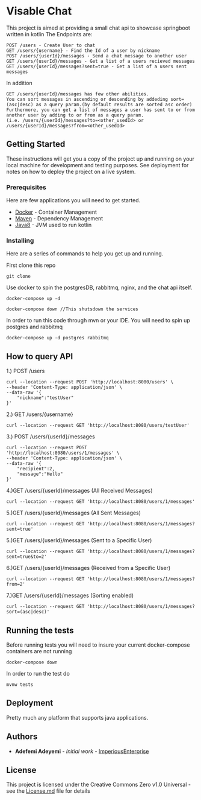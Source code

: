 # Visable Chat

This project is aimed at providing a small chat api to showcase springboot written in kotlin
The Endpoints are:
```
POST /users - Create User to chat
GET /users/{username} - Find the Id of a user by nickname
POST /users/{userId}/messages - Send a chat message to another user
GET /users/{userId}/messages - Get a list of a users recieved messages
GET /users/{userId}/messages?sent=true - Get a list of a users sent messages
```

In addition
```$xslt
GET /users/{userId}/messages has few other abilities.
You can sort messages in ascending or descending by addeding sort=(asc|desc) as a query param.(by default results are sorted asc order)
Furthermore, you can get a list of messages a user has sent to or from another user by adding to or from as a query param.
(i.e. /users/{userId}/messages?to=<other_usedId> or /users/{userId}/messages?from=<other_usedId>
```

## Getting Started

These instructions will get you a copy of the project up and running on your local machine for development and testing purposes. See deployment for notes on how to deploy the project on a live system.

### Prerequisites
Here are few applications you will need to get started.

* [Docker](https://www.docker.com/products/docker-desktop) - Container Management
* [Maven](https://maven.apache.org/) - Dependency Management
* [Java8](https://www.oracle.com/technetwork/java/javase/overview/java8-2100321.html) - JVM used to run kotlin

### Installing

Here are a series of commands to help you get up and running.

First clone this repo
```$xslt
git clone 
```

Use docker to spin the postgresDB, rabbitmq, nginx, and the chat api itself.
```$xslt
docker-compose up -d

docker-compose down //This shutsdown the services
```

In order to run this code through mvn or your IDE. You will need to spin up postgres and rabbitmq
```$xslt
docker-compose up -d postgres rabbitmq
```

## How to query API

1.) POST /users
```$xslt
curl --location --request POST 'http://localhost:8080/users' \
--header 'Content-Type: application/json' \
--data-raw '{
	"nickname":"testUser"
}'
```
2.) GET /users/{username}
```
curl --location --request GET 'http://localhost:8080/users/testUser'
```

3.) POST /users/{userId}/messages 
```$xslt
curl --location --request POST 'http://localhost:8080/users/1/messages' \
--header 'Content-Type: application/json' \
--data-raw '{
	"recipient":2,
	"message":"Hello"
}'
```

4.)GET /users/{userId}/messages (All Received Messages)
```$xslt
curl --location --request GET 'http://localhost:8080/users/1/messages'
```

5.)GET /users/{userId}/messages (All Sent Messages)
```$xslt
curl --location --request GET 'http://localhost:8080/users/1/messages?sent=true'
```

5.)GET /users/{userId}/messages (Sent to a Specific User)
```$xslt
curl --location --request GET 'http://localhost:8080/users/1/messages?sent=true&to=2'
```

6.)GET /users/{userId}/messages (Received from a Specific User)
```$xslt
curl --location --request GET 'http://localhost:8080/users/1/messages?from=2'
```

7.)GET /users/{userId}/messages (Sorting enabled)
```$xslt
curl --location --request GET 'http://localhost:8080/users/1/messages?sort=(asc|desc)'
```

## Running the tests

Before running tests you will need to insure your current docker-compose containers are not running
```$xslt
docker-compose down
```

In order to run the test do
```$xslt
mvnw tests
```
## Deployment

Pretty much any platform that supports java applications.

## Authors

* **Adefemi Adeyemi** - *Initial work* - [ImperiousEnterprise](https://github.com/ImperiousEnterprise)


## License

This project is licensed under the Creative Commons Zero v1.0 Universal - see the [License.md](LICENSE.md) file for details

